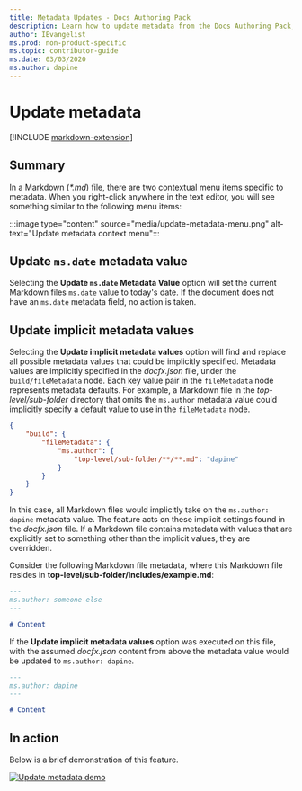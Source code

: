 ```yaml
---
title: Metadata Updates - Docs Authoring Pack
description: Learn how to update metadata from the Docs Authoring Pack, Visual Studio Code extension.
author: IEvangelist
ms.prod: non-product-specific
ms.topic: contributor-guide
ms.date: 03/03/2020
ms.author: dapine
---
```


# Update metadata

[!INCLUDE [markdown-extension](includes/markdown-extension.md)]

## Summary

In a Markdown (*\*.md*) file, there are two contextual menu items specific to metadata. When you right-click anywhere in the text editor, you will see something similar to the following menu items:

:::image type="content" source="media/update-metadata-menu.png" alt-text="Update metadata context menu":::

## Update `ms.date` metadata value

Selecting the **Update `ms.date` Metadata Value** option will set the current Markdown files `ms.date` value to today's date. If the document does not have an `ms.date` metadata field, no action is taken.

## Update implicit metadata values

Selecting the **Update implicit metadata values** option will find and replace all possible metadata values that could be implicitly specified. Metadata values are implicitly specified in the *docfx.json* file, under the `build/fileMetadata` node. Each key value pair in the `fileMetadata` node represents metadata defaults. For example, a Markdown file in the *top-level/sub-folder* directory that omits the `ms.author` metadata value could implicitly specify a default value to use in the `fileMetadata` node.

```json
{
    "build": {
        "fileMetadata": {
            "ms.author": {
                "top-level/sub-folder/**/**.md": "dapine"
            }
        }
    }
}
```

In this case, all Markdown files would implicitly take on the `ms.author: dapine` metadata value. The feature acts on these implicit settings found in the *docfx.json* file. If a Markdown file contains metadata with values that are explicitly set to something other than the implicit values, they are overridden.

Consider the following Markdown file metadata, where this Markdown file resides in **top-level/sub-folder/includes/example.md**:

```markdown
---
ms.author: someone-else
---

# Content
```

If the **Update implicit metadata values** option was executed on this file, with the assumed *docfx.json* content from above the metadata value would be updated to `ms.author: dapine`.

```markdown
---
ms.author: dapine
---

# Content
```

## In action

Below is a brief demonstration of this feature.

[![Update metadata demo](media/update-metadata.gif)](media/update-metadata.gif#lightbox)
